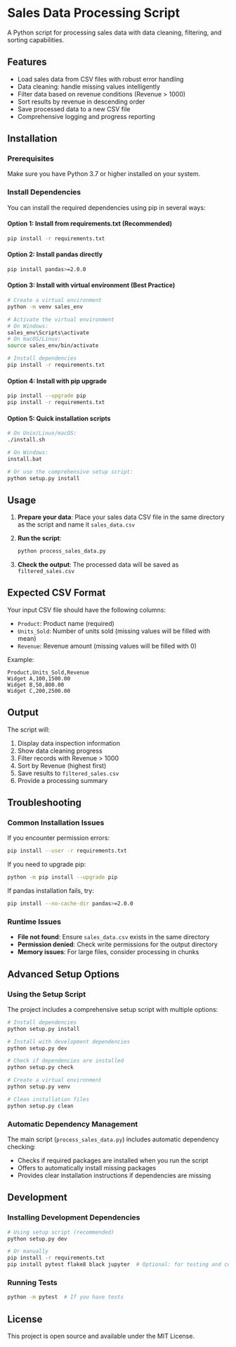 # Sales Data Processing Script

A Python script for processing sales data with data cleaning, filtering, and sorting capabilities.

## Features

- Load sales data from CSV files with robust error handling
- Data cleaning: handle missing values intelligently
- Filter data based on revenue conditions (Revenue > 1000)
- Sort results by revenue in descending order
- Save processed data to a new CSV file
- Comprehensive logging and progress reporting

## Installation

### Prerequisites

Make sure you have Python 3.7 or higher installed on your system.

### Install Dependencies

You can install the required dependencies using pip in several ways:

#### Option 1: Install from requirements.txt (Recommended)
```bash
pip install -r requirements.txt
```

#### Option 2: Install pandas directly
```bash
pip install pandas>=2.0.0
```

#### Option 3: Install with virtual environment (Best Practice)
```bash
# Create a virtual environment
python -m venv sales_env

# Activate the virtual environment
# On Windows:
sales_env\Scripts\activate
# On macOS/Linux:
source sales_env/bin/activate

# Install dependencies
pip install -r requirements.txt
```

#### Option 4: Install with pip upgrade
```bash
pip install --upgrade pip
pip install -r requirements.txt
```

#### Option 5: Quick installation scripts
```bash
# On Unix/Linux/macOS:
./install.sh

# On Windows:
install.bat

# Or use the comprehensive setup script:
python setup.py install
```

## Usage

1. **Prepare your data**: Place your sales data CSV file in the same directory as the script and name it `sales_data.csv`

2. **Run the script**:
   ```bash
   python process_sales_data.py
   ```

3. **Check the output**: The processed data will be saved as `filtered_sales.csv`

## Expected CSV Format

Your input CSV file should have the following columns:
- `Product`: Product name (required)
- `Units_Sold`: Number of units sold (missing values will be filled with mean)
- `Revenue`: Revenue amount (missing values will be filled with 0)

Example:
```csv
Product,Units_Sold,Revenue
Widget A,100,1500.00
Widget B,50,800.00
Widget C,200,2500.00
```

## Output

The script will:
1. Display data inspection information
2. Show data cleaning progress
3. Filter records with Revenue > 1000
4. Sort by Revenue (highest first)
5. Save results to `filtered_sales.csv`
6. Provide a processing summary

## Troubleshooting

### Common Installation Issues

If you encounter permission errors:
```bash
pip install --user -r requirements.txt
```

If you need to upgrade pip:
```bash
python -m pip install --upgrade pip
```

If pandas installation fails, try:
```bash
pip install --no-cache-dir pandas>=2.0.0
```

### Runtime Issues

- **File not found**: Ensure `sales_data.csv` exists in the same directory
- **Permission denied**: Check write permissions for the output directory
- **Memory issues**: For large files, consider processing in chunks

## Advanced Setup Options

### Using the Setup Script

The project includes a comprehensive setup script with multiple options:

```bash
# Install dependencies
python setup.py install

# Install with development dependencies
python setup.py dev

# Check if dependencies are installed
python setup.py check

# Create a virtual environment
python setup.py venv

# Clean installation files
python setup.py clean
```

### Automatic Dependency Management

The main script (`process_sales_data.py`) includes automatic dependency checking:
- Checks if required packages are installed when you run the script
- Offers to automatically install missing packages
- Provides clear installation instructions if dependencies are missing

## Development

### Installing Development Dependencies
```bash
# Using setup script (recommended)
python setup.py dev

# Or manually
pip install -r requirements.txt
pip install pytest flake8 black jupyter  # Optional: for testing and code formatting
```

### Running Tests
```bash
python -m pytest  # If you have tests
```

## License

This project is open source and available under the MIT License.
